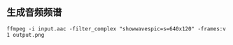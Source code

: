 ## 生成音频频谱
```
ffmpeg -i input.aac -filter_complex "showwavespic=s=640x120" -frames:v 1 output.png
```
